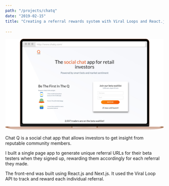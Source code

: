 ```yaml
---
path: "/projects/chatq"
date: "2019-02-15"
title: "Creating a referral rewards system with Viral Loops and React.js"

---
```

![Chat Q Case Study](./ChatQCaseStudy.jpg)

Chat Q is a social chat app that allows investors to get insight from reputable community members.

I built a single page app to generate unique referral URLs for their beta testers when they signed up, rewarding them accordingly for each referral they made.

The front-end was built using React.js and Next.js. It used the Viral Loop API to track and reward each individual referral.
